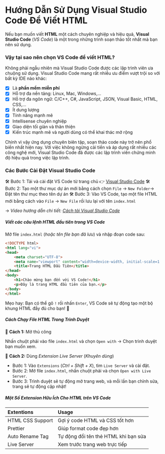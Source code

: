 # Hướng Dẫn Sử Dụng Visual Studio Code Để Viết HTML

Nếu bạn muốn viết **HTML** một cách chuyên nghiệp và hiệu quả, **Visual Studio Code** (*VS Code*) là một trong những trình soạn thảo tốt nhất mà bạn nên sử dụng.

### Vậy tại sao nên chọn VS Code để viết HTML?
Không phải ngẫu nhiên mà Visual Studio Code được các lập trình viên ưa chuộng sử dụng. Visual Studio Code mang rất nhiều ưu điểm vượt trội so với bất kỳ IDE nào khác:

- [x] Là **phần mềm miễn phí**
- [x] Hỗ trợ đa nền tảng: Linux, Mac, Windows,...
- [x] Hỗ trợ đa ngôn ngữ: C/C++, C#, JavaScript, JSON, Visual Basic, HTML, CSS,...
- [x] Ít dung lượng
- [x] Tính năng mạnh mẽ
- [x] Intellisense chuyên nghiệp
- [x] Giao diện tối giản và thân thiện
- [x] Kiến trúc mạnh mẽ và người dùng có thể khai thác mở rộng

Chính vì vậy ứng dụng chuyên biên tập, soạn thảo code này trở nên phổ biến nhất hiện nay. Với việc không ngừng cải tiến và áp dụng rất nhiều các công nghệ mới, Visual Studio Code đã được các lập trình viên chứng minh độ hiệu quả trong việc lập trình. 

### Các Bước Cài Đặt Visual Studio Code

🛠 Bước 1: Tải và cài đặt VS Code từ trang chủ 👉 [Visual Studio Code](https://code.visualstudio.com/)
🛠 Bước 2: Tạo một thư mục dự án mới bằng cách chọn `File` → `New Folder`→ Đặt tên thư mục theo tên dự án
🛠 Bước 3: Vào VS Code, tạo một file HTML mới bằng cách vào `File` → `New File` rồi lưu lại với tên `index.html`

→ *Video hướng dẫn chi tiết:* [*Cách tải Visual Studio Code*](https://youtu.be/xrHn-WQhbhE?si=TLetwogqnp_mPbEq)

##### Viết các câu lệnh HTML đầu tiên trong VS Code

Mở file `index.html` (*hoặc tên file bạn đã lưu*) và nhập đoạn code sau:

``` html
<!DOCTYPE html>
<html lang="vi">
<head>
    <meta charset="UTF-8">
    <meta name="viewport" content="width=device-width, initial-scale=1.0">
    <title>Trang HTML Đầu Tiên</title>
</head>
<body>
    <h1>Chào mừng bạn đến với VS Code!</h1>
    <p>Đây là trang HTML đầu tiên của bạn.</p>
</body>
</html>
```

Mẹo hay: Bạn có thể gõ `!` rồi nhấn `Enter`, VS Code sẽ tự động tạo một bộ khung HTML đầy đủ cho bạn! 🚀

##### Cách Chạy File HTML Trong Trình Duyệt

🔹 **Cách 1:** Mở thủ công

Nhấn chuột phải vào file `index.html` và chọn `Open with` → Chọn trình duyệt bạn muốn xem.

🔹 **Cách 2:** Dùng *Extension Live Server* (*Khuyên dùng*)
- Bước 1: Vào `Extensions` (*Ctrl + Shift + X*), tìm `Live Server` và cài đặt.
- Bước 2️: Mở file `index.html`, nhấn chuột phải và chọn `Open with Live Server`.
- Bước 3️: Trình duyệt sẽ tự động mở trang web, và mỗi lần bạn chỉnh sửa, trang sẽ tự động cập nhật!

##### Một Số Extension Hữu Ích Cho HTML trên VS Code

| Extentions | Usage |
| :--- | :--- |
| HTML CSS Support | Gợi ý code HTML và CSS tốt hơn |
| Prettier | Giúp format code đẹp hơn |
| Auto Rename Tag | Tự động đổi tên thẻ HTML khi bạn sửa |
| Live Server | Xem trước trang web trực tiếp |